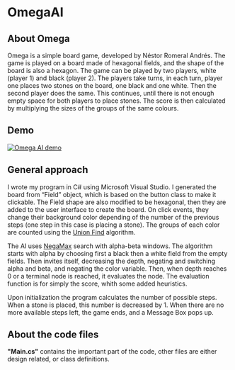 # OmegaAI
## About Omega

Omega is a simple board game, developed by Néstor Romeral Andrés. The game is played on a board made of hexagonal fields, and the shape of the board is also a hexagon. The game can be played by two players, white (player 1) and black (player 2). The players take turns, in each turn, player one places two stones on the board, one black and one white. Then the second player does the same. This continues, until there is not enough empty space for both players to place stones. The score is then calculated by multiplying the sizes of the groups of the same colours.

## Demo

[![Omega AI demo](http://img.youtube.com/vi/YcAqGhwUx5o/0.jpg)](http://www.youtube.com/watch?v=YcAqGhwUx5o "")

## General approach

I wrote my program in C# using Microsoft Visual Studio. I generated the board from “Field” object, which is based on the button class to make it clickable. The Field shape are also modified to be hexagonal, then they are added to the user interface to create the board. On click events, they change their background color depending of the number of the previous steps (one step in this case is placing a stone). The groups of each color are counted using the [Union Find](https://en.wikipedia.org/wiki/Disjoint-set_data_structure) algorithm.

The AI uses [NegaMax](https://en.wikipedia.org/wiki/Negamax) search with alpha-beta windows. The algorithm starts with alpha by choosing first a black then a white field from the empty fields. Then invites itself, decreasing the depth, negating and switching alpha and beta, and negating the color variable. Then, when depth reaches 0 or a terminal node is reached, it evaluates the node. The evaluation function is for simply the score, whith some added heuristics.

Upon initialization the program calculates the number of possible steps. When a stone is placed, this number is decreased by 1. When there are no more available steps left, the game ends, and a Message Box pops up.

## About the code files

**"Main.cs"** contains the important part of the code, other files are either design related, or class definitions.

